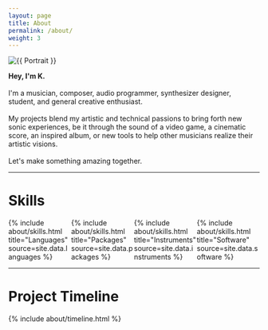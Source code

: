 ```yaml
---
layout: page
title: About
permalink: /about/
weight: 3
---
```


<div class="row">
<div class="col">
    <!-- Fine Circle Responsive Image -->
    <div id="container" class="my-2">
      <div id="dummy"></div>
      <div id="element">
        <img src="{{ "/docs/assets/images/site/231103-headshot-7-square.jpg" }}" alt="{{ Portrait }}" class="circle-image wow animated zoomIn" data-wow-delay=".1s">
      </div>
    </div>
</div>

<div class="col">

<b>Hey, I'm K.</b><br><br>
I'm a musician, composer, audio programmer, synthesizer designer, student, and general creative enthusiast. <br><br>
My projects blend my artistic and technical passions to bring forth new sonic experiences, be it through the sound of a video game, a cinematic score, an inspired album, or new tools to help other musicians realize their artistic visions.<br><br>
Let's make something amazing together.

</div>
</div>
<hr>

# **Skills**

<div class="row">
<div class="container-fluid" style="display: grid; @media screen and (max-width:720px) {grid-template-columns: repeat(auto-fill, 50%);} grid-template-columns: repeat(auto-fill, 25%)">
<div class="col">
{% include about/skills.html title="Languages" source=site.data.languages %}
</div>
<div class="col">
{% include about/skills.html title="Packages" source=site.data.packages %}
</div>
<div class="col">
{% include about/skills.html title="Instruments" source=site.data.instruments %}
</div>
<div class="col">
{% include about/skills.html title="Software" source=site.data.software %}
</div>
</div>
</div>
<hr>

# **Project Timeline**
<div class="row">
{% include about/timeline.html %}
</div>